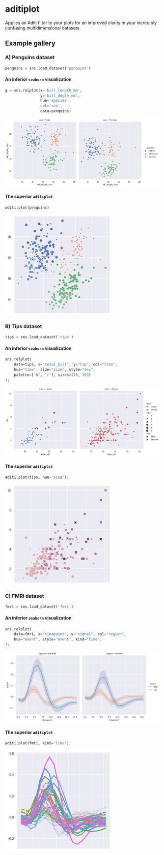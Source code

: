 # aditiplot
Applies an Aditi filter to your plots for an improved clarity in your incredibly confusing multidimensional datasets.


## Example gallery


### A) Penguins dataset

```python
penguins = sns.load_dataset('penguins')
```


#### An inferior `seaborn` visualization

```python
g = sns.relplot(x='bill_length_mm',
                y='bill_depth_mm',
                hue='species',
                col='sex',
                data=penguins)
```

![png](./gallery/output_6_0.png)
    

#### The superior `aditiplot`

```python
aditi.plot(penguins)
```

![png](./gallery/output_8_1.png)
    

### B) Tips dataset

```python
tips = sns.load_dataset('tips')
```


#### An inferior `seaborn` visualization

```python
sns.relplot(
    data=tips, x="total_bill", y="tip", col="time",
    hue="time", size="size", style="sex",
    palette=["b", "r"], sizes=(10, 100)
);
```

![png](./gallery/output_12_0.png)
    

#### The superior `aditiplot`

```python
aditi.plot(tips, hue='size');
```

![png](./gallery/output_14_0.png)


### C) FMRI dataset

```python
fmri = sns.load_dataset('fmri')
```

#### An inferior `seaborn` visualization

```python
sns.relplot(
    data=fmri, x="timepoint", y="signal", col="region",
    hue="event", style="event", kind="line",
);
```
    
![png](./gallery/output_18_0.png)

#### The superior `aditiplot`

```python
aditi.plot(fmri, kind='line');
```

![png](./gallery/output_20_0.png)
